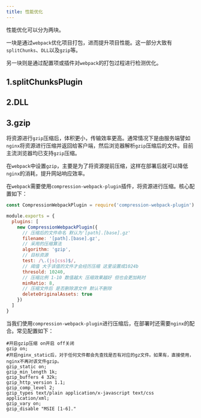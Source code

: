 ```yaml
---
title: 性能优化
---
```


性能优化可以分为两块。

一块是通过`webpack`优化项目打包，进而提升项目性能。这一部分大致有`splitChunks`、`DLL`以及`gzip`等。

另一块则是通过配置项或插件对`webpack`的打包过程进行检测优化。

## 1.splitChunksPlugin

## 2.DLL

## 3.gzip

将资源进行`gzip`压缩后，体积更小，传输效率更高。通常情况下是由服务端譬如`nginx`将资源进行压缩并返回给客户端，然后浏览器解析`gzip`压缩后的文件。目前主流浏览器均已支持`gzip`压缩。

在`webpack`中设置`gzip`，主要是为了将资源提前压缩，这样在部署后就可以降低`nginx`的消耗，提升网站响应效率。

在`webpack`需要使用`compression-webpack-plugin`插件，将资源进行压缩。核心配置如下：

```js
const CompressionWebpackPlugin = require('compression-webpack-plugin')

module.exports = {
  plugins: [
    new CompressionWebpackPlugin({
      // 压缩后的文件命名 默认为'[path].[base].gz'
      filename: '[path].[base].gz',
      // 采用的压缩算法
      algorithm: 'gzip',
      // 目标资源
      test: /\.(js|css)$/,
      // 阈值 大于该值的文件才会经历压缩 这里设置成1024b
      thresold: 10240,
      // 压缩比例 1-10 数值越大 压缩效果越好 但也会更加耗时
      minRatio: 8,
      // 压缩文件后 是否删除源文件 默认不删除
      deleteOriginalAssets: true
    })
  ]
}
```

当我们使用`compression-webpack-plugin`进行压缩后，在部署时还需要`nginx`的配合。常见配置如下：

```nginx
#开启gzip压缩 on开启 off关闭
gzip on;
#开启nginx_static后，对于任何文件都会先查找是否有对应的gz文件。如果有，直接使用，nginx不再对该文件gzip。
gzip_static on;
gzip_min_length 1k;
gzip_buffers 4 32k;
gzip_http_version 1.1;
gzip_comp_level 2;
gzip_types text/plain application/x-javascript text/css application/xml;
gzip_vary on;
gzip_disable "MSIE [1-6]."
```

